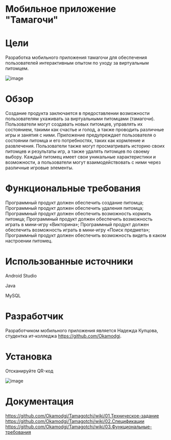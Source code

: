 # __Мобильное приложение "Тамагочи"__
# __Цели__
Разработка мобильного приложения тамагочи для обеспечения пользователей интерактивным опытом по уходу за виртуальным питомцем.

![image](https://github.com/Okamodgi/Tamagotchi/assets/123985263/5bed1737-80d9-4c45-b9cd-dc30b4df16f8)


# __Обзор__
Создание продукта заключается в предоставлении возможности пользователям ухаживать за виртуальными питомцами (тамагочи). Пользователи могут создавать новых питомцев, управлять их состоянием, такими как счастье и голод, а также проводить различные игры и занятия с ними. Приложение предупреждает пользователя о состоянии питомца и его потребностях, таких как кормление и развлечения. Пользователи также могут просматривать историю своих питомцев и результаты игр, а также удалять питомцев по своему выбору. Каждый питомец имеет свои уникальные характеристики и возможности, а пользователи могут взаимодействовать с ними через различные игровые элементы.

# __Функциональные требования__
Программный продукт должен обеспечить создание питомца;
Программный продукт должен обеспечить удаления питомца;
Программный продукт должен обеспечить возможность кормить питомца;
Программный продукт должен обеспечить возможность играть в мини-игру «Викторина»;
Программный продукт должен обеспечить возможность играть в мини-игру «Поиск предмета»;
Программный продукт должен обеспечить возможность видеть в каком настроении питомец.

# __Использованные источники__
Android Studio

Java

MySQL

# __Разработчик__
Разработчиком мобильного приложения является Надежда Купцова, студентка ит-колледжа https://github.com/Okamodgi.

# __Установка__
Отсканируйте QR-код


![image](https://github.com/Okamodgi/Tamagotchi/assets/123985263/1f339b4e-0702-491a-a223-f816dd2b44ea)

# __Документация__
https://github.com/Okamodgi/Tamagotchi/wiki/01.Техническое-задание
https://github.com/Okamodgi/Tamagotchi/wiki/02.Спецификации
https://github.com/Okamodgi/Tamagotchi/wiki/03.Функциональные-требования
